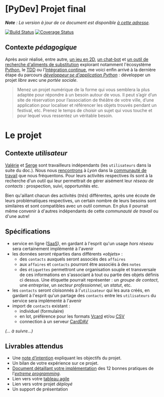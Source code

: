 # [PyDev] Projet final

_**Note** : La version à jour de ce document est disponible [à cette adresse][readme]._

[![Build Status](https://www.travis-ci.org/freezed/ocp13.svg?branch=master)](https://www.travis-ci.org/freezed/ocp13)
[![Coverage Status](https://coveralls.io/repos/github/freezed/ocp13/badge.svg?branch=master)](https://coveralls.io/github/freezed/ocp13?branch=foobar)

## Contexte _pédagogique_

Après avoir réalisé, entre autre, [un jeu en 2D][p3], [un chat-bot][p5] et [un outil de recherche d'aliments de substitution][p11] explorant notamment l'écosystème [Python][wikipython], le [TDD][wikitdd] ou l'[Intégration continue][wikici], me voici enfin arrivé à la dernière étape du parcours _[développeur·se d'application Python][dapy]_ : développer un projet _libre_ avec une _portée sociale_.

> Menez un projet numérique de la forme qui vous semblera la plus adaptée pour répondre à un besoin autour de vous. Il peut s’agir d’un site de réservation pour l’association de théâtre de votre ville, d’une application pour localiser et référencer les objets trouvés pendant un festival, etc. Prenez le temps de choisir un sujet qui vous touche et pour lequel vous ressentez un véritable besoin.

# Le projet

## Contexte _utilisateur_

[Valérie](https://refuge.la-cordee.net/users/3271) et [Serge][serge] sont travailleurs indépendants (les `utilisateurs` dans la suite du doc.). Nous nous [rencontrons][refuge] à _Lyon_ dans la [communauté de travail][cordee] que nous fréquentons. Pour leurs activités respectives ils sont à la recherche d'un outil qui leur permettrait de gérer aisément leur _réseau de contacts_ : prospection, suivi, opportunités etc.

Bien qu'aillant chacun des activités (_très_) différentes, après une écoute de leurs problématiques respectives, un certain nombre de leurs besoins sont similaires et sont compatibles avec un outil commun. En plus il pourrait même convenir à d'autres indépendants de cette _communauté de travail_ ou d'une autre!

## Spécifications

* service en ligne ([SaaS][wikisaas]), en gardant à l'esprit qu'un usage _hors réseau_ sera certainement implémenté à l'avenir
* les données seront réparties dans différents _«objets»_ :
    - des `contacts` auxquels seront associés des `affaires`
    - aux `affaires` et `contacts` pourront être associés à des `notes`
    - des `étiquettes` permettront une organisation souple et transversale de ces informations en s'associant à tout ou partie des objets définis ci dessus. Une étiquette pourrait représenter : un _groupe de contact_, une _entreprise_, un _secteur professionnel_, un _statut_, etc.
* les `contacts` seront cloisonnés à l'`utilisateur` qui les aura créés, en gardant à l'esprit qu'un partage des `contacts` entre les `utilisateurs` du service sera implémenté à l'avenir
* import de `contacts` existant :
    - individuel (formulaire)
    - en lot, préférence pour les formats [Vcard][wikivcf] et/ou [CSV][wikicsv]
    - connection à un serveur [CardDAV][wikidav]

_(… à suivre…)_

## Livrables attendus

* Une [note d’intention][readme] expliquant les objectifs du projet.
* Un bilan de votre expérience sur ce projet.
* [Document détaillant votre implémentation][approach] des 12 bonnes pratiques de l’[_extreme programming_][wikixtrem].
* Lien vers votre [tableau agile][kanban]
* Lien vers votre projet _déployé_
* Un support de présentation

[approach]: https://github.com/freezed/ocp13/blob/wip-doc/doc/approach.md
[ci]: https://travis-ci.com/freezed/ocp13/builds "Liens vers l'historique des builds sur le site Travis CI"
[cordee]: https://www.la-cordee.net/
[dapy]: https://openclassrooms.com/fr/paths/68-developpeur-dapplication-python "Maîtrisez Python, le langage des startups et des scientifiques, pour réaliser vos propres applications web"
[doc]: https://github.com/freezed/ocp13/blob/wip-doc/doc/documentation.md
[imgproduction]: https://raw.githubusercontent.com/freezed/ocp13/wip-doc/doc/img/21-build-flow-production.jpg
[imgstaging]: https://raw.githubusercontent.com/freezed/ocp13/wip-doc/doc/img/22-build-flow-staging.jpg
[issues]: https://github.com/freezed/ocp13/issues
[kanban]: https://github.com/freezed/ocp13/projects/1
[p11]: https://github.com/freezed/ocp8/blob/v0.3/README.md#contexte
[p3]: https://github.com/freezed/ocp3/#pydev-projet-3
[p5]: https://github.com/freezed/ocp5#pydev-projet-5
[pitch]: https://gitpitch.com/freezed/ocp13/wip-doc?p=doc
[readme]: https://github.com/freezed/ocp13/blob/wip-doc/README.md#contexte-pédagogique
[refuge]: https://refuge.la-cordee.net/messages/5733
[serge]: https://refuge.la-cordee.net/users/2579
[staging]: https://ocp13-1664.herokuapp.com/
[wikici]: https://fr.wikipedia.org/wiki/Int%C3%A9gration_continue "Lien vers la page «Intégration continue» sur wikipedia"
[wikicsv]: https://fr.wikipedia.org/wiki/Comma-separated_values "Lien vers la page «Comma-separated_values» sur Wikipedia"
[wikidav]: https://fr.wikipedia.org/wiki/CardDAV "Lien vers la page «CardDAV» sur Wikipedia"
[wiki]: https://fr.wikipedia.org/wiki/ "Lien vers la page «» sur wikipedia"
[wikipython]: https://fr.wikipedia.org/wiki/Python_(langage) "Lien vers la page «Python (langage)» sur wikipedia"
[wikisaas]: https://fr.wikipedia.org/wiki/Logiciel_en_tant_que_service "Lien vers la page «Logiciel en tant que service» sur wikipedia"
[wikitdd]: https://fr.wikipedia.org/wiki/Test_driven_development "Lien vers la page «Test driven development» sur wikipedia"
[wikivcf]: https://fr.wikipedia.org/wiki/VCard "Lien vers la page «VCard» sur Wikipedia"
[wikixtrem]: https://fr.wikipedia.org/wiki/Extreme_programming "Lien vers la page «Extreme programming» sur Wikipedia"

[wiki]: https://fr.wikipedia.org/wiki/ "Lien vers la page «» sur Wikipedia"
